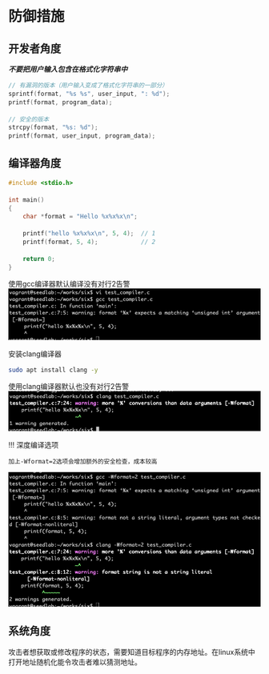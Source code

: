 # 防御措施

## 开发者角度

***不要把用户输入包含在格式化字符串中***

```c
// 有漏洞的版本（用户输入变成了格式化字符串的一部分）
sprintf(format, "%s %s", user_input, ": %d");
printf(format, program_data);

// 安全的版本
strcpy(format, "%s: %d");
printf(format, user_input, program_data);
```

## 编译器角度

```c
#include <stdio.h>

int main()
{
    char *format = "Hello %x%x%x\n";
    
    printf("hello %x%x%x\n", 5, 4);  // 1
    printf(format, 5, 4);            // 2
    
    return 0;
}
```
使用gcc编译器默认编译没有对行2告警
![gcc默认编译](../img/format-gcc.png)

安装clang编译器
```bash
sudo apt install clang -y
```

使用clang编译器默认也没有对行2告警
![clang默认编译](../img/format-clang.png)

!!! 深度编译选项

    加上-Wformat=2选项会增加额外的安全检查，成本较高

![加额外安全检查](../img/format-gccplus.png)

## 系统角度

攻击者想获取或修改程序的状态，需要知道目标程序的内存地址。在linux系统中打开地址随机化能令攻击者难以猜测地址。